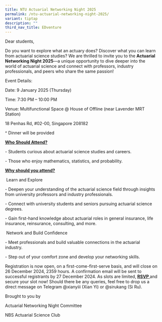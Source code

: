 ```yaml
---
title: NTU Actuarial Networking Night 2025
permalink: /ntu-actuarial-networking-night-2025/
variant: tiptap
description: ""
third_nav_title: EDventure
---
```

<p>Dear students,</p>
<p>Do you want to explore what an actuary does? Discover what you can learn
from actuarial science studies? We are thrilled to invite you to the&nbsp;<strong>Actuarial Networking Night 2025</strong>—a
unique opportunity to dive deeper into the world of actuarial science and
connect with professors, industry professionals, and peers who share the
same passion!</p>
<p>Event Details:</p>
<p>Date: 9 January 2025 (Thursday)</p>
<p>Time: 7:30 PM – 10:00 PM</p>
<p>Venue: Multifunctional Space @ House of Offline (near Lavender MRT Station)</p>
<p>18 Penhas&nbsp;Rd, #02-00, Singapore 208182</p>
<p>^ Dinner will be provided</p>
<p><strong><u>Who Should Attend?</u></strong>
</p>
<p>- Students curious about actuarial science studies and careers.</p>
<p>- Those who enjoy mathematics, statistics, and probability.</p>
<p><strong><u>Why should you attend?</u></strong>
</p>
<p>&nbsp;Learn and Explore</p>
<p>- Deepen your understanding of the actuarial science field through insights
from university professors and industry professionals.</p>
<p>- Connect with university students and seniors pursuing actuarial science
degrees.</p>
<p>- Gain first-hand knowledge about actuarial roles in general insurance,
life insurance, reinsurance, consulting, and more.</p>
<p>&nbsp;Network and Build Confidence</p>
<p>- Meet professionals and build valuable connections in the actuarial industry.</p>
<p>- Step out of your comfort zone and develop your networking skills.</p>
<p>Registration is now open, on a first-come-first-serve basis, and will
close on 26 December 2024, 2359 hours. A confirmation email will be sent
to successful registrants by 27 December 2024. As slots are limited,&nbsp;<strong><a href="https://forms.office.com/r/N0TTfUWFqu" rel="noopener noreferrer" target="_blank"><u>RSVP&nbsp;</u></a></strong>and
secure your slot now! Should there be any queries, feel free to drop us
a direct message on Telegram @xianyiii (Xian Yi) or @sirukang (Si Ru).</p>
<p>Brought to you by</p>
<p>Actuarial Networking Night Committee&nbsp;</p>
<p>NBS Actuarial Science Club</p>